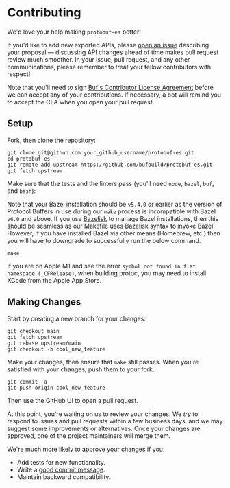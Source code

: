 Contributing
============

We'd love your help making `protobuf-es` better!

If you'd like to add new exported APIs, please [open an issue][open-issue]
describing your proposal &mdash; discussing API changes ahead of time makes
pull request review much smoother. In your issue, pull request, and any other
communications, please remember to treat your fellow contributors with
respect!

Note that you'll need to sign [Buf's Contributor License Agreement][cla]
before we can accept any of your contributions. If necessary, a bot will remind
you to accept the CLA when you open your pull request.

## Setup

[Fork][fork], then clone the repository:

```
git clone git@github.com:your_github_username/protobuf-es.git
cd protobuf-es
git remote add upstream https://github.com/bufbuild/protobuf-es.git
git fetch upstream
```

Make sure that the tests and the linters pass (you'll need `node`, `bazel`,
`buf`, and `bash`):

Note that your Bazel installation should be `v5.4.0` or earlier as the version
of Protocol Buffers in use during our `make` process is incompatible with Bazel
`v6.0` and above.  If you use [Bazelisk](https://github.com/bazelbuild/bazelisk)
to manage Bazel installations, then this should be seamless as our Makefile
uses Bazelisk syntax to invoke Bazel.  However, if you have installed Bazel via
other means (Homebrew, etc.) then you will have to downgrade to successfully
run the below command.

```
make 
```

If you are on Apple M1 and see the error `symbol not found in flat namespace (_CFRelease)`, 
when building protoc, you may need to install XCode from the Apple App Store.


## Making Changes

Start by creating a new branch for your changes:

```
git checkout main
git fetch upstream
git rebase upstream/main
git checkout -b cool_new_feature
```

Make your changes, then ensure that `make` still passes. 
When you're satisfied with your changes, push them to your fork.

```
git commit -a
git push origin cool_new_feature
```

Then use the GitHub UI to open a pull request.

At this point, you're waiting on us to review your changes. We *try* to respond
to issues and pull requests within a few business days, and we may suggest some
improvements or alternatives. Once your changes are approved, one of the
project maintainers will merge them.

We're much more likely to approve your changes if you:

* Add tests for new functionality.
* Write a [good commit message][commit-message].
* Maintain backward compatibility.

[fork]: https://github.com/bufbuild/protobuf-es/fork
[open-issue]: https://github.com/bufbuild/protobuf-es/issues/new
[cla]: https://cla-assistant.io/bufbuild/protobuf-es
[commit-message]: http://tbaggery.com/2008/04/19/a-note-about-git-commit-messages.html

